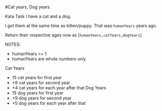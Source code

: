 #Cat years, Dog years

Kata Task
I have a cat and a dog.

I got them at the same time as kitten/puppy. That was `humanYears` years ago.

Return their respective ages now as [`humanYears,catYears,dogYears`]

NOTES:

- humanYears >= 1
- humanYears are whole numbers only

Cat Years
- 15 cat years for first year
- +9 cat years for second year
- +4 cat years for each year after that
Dog Years
- 15 dog years for first year
- +9 dog years for second year
- +5 dog years for each year after that